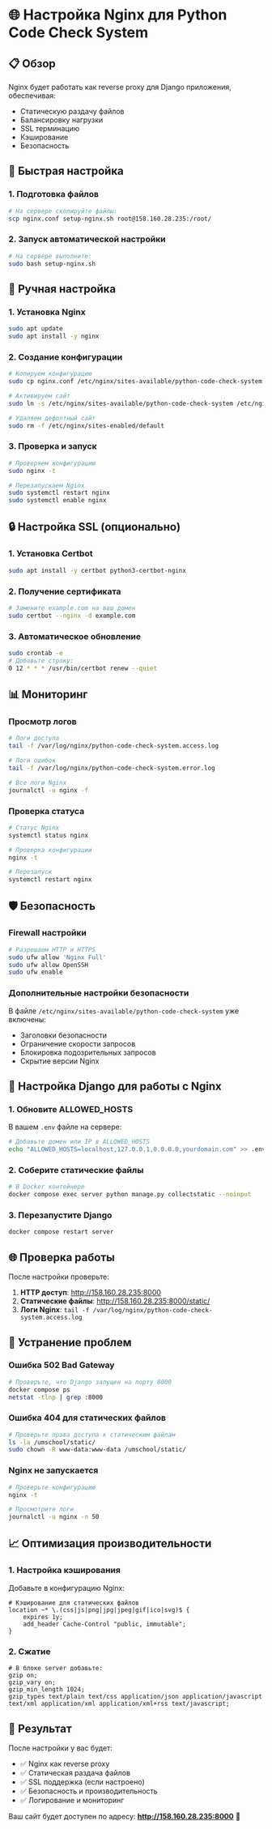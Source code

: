 # 🌐 Настройка Nginx для Python Code Check System

## 📋 Обзор

Nginx будет работать как reverse proxy для Django приложения, обеспечивая:
- Статическую раздачу файлов
- Балансировку нагрузки
- SSL терминацию
- Кэширование
- Безопасность

## 🚀 Быстрая настройка

### 1. Подготовка файлов

```bash
# На сервере скопируйте файлы:
scp nginx.conf setup-nginx.sh root@158.160.28.235:/root/
```

### 2. Запуск автоматической настройки

```bash
# На сервере выполните:
sudo bash setup-nginx.sh
```

## 🔧 Ручная настройка

### 1. Установка Nginx

```bash
sudo apt update
sudo apt install -y nginx
```

### 2. Создание конфигурации

```bash
# Копируем конфигурацию
sudo cp nginx.conf /etc/nginx/sites-available/python-code-check-system

# Активируем сайт
sudo ln -s /etc/nginx/sites-available/python-code-check-system /etc/nginx/sites-enabled/

# Удаляем дефолтный сайт
sudo rm -f /etc/nginx/sites-enabled/default
```

### 3. Проверка и запуск

```bash
# Проверяем конфигурацию
sudo nginx -t

# Перезапускаем Nginx
sudo systemctl restart nginx
sudo systemctl enable nginx
```

## 🔒 Настройка SSL (опционально)

### 1. Установка Certbot

```bash
sudo apt install -y certbot python3-certbot-nginx
```

### 2. Получение сертификата

```bash
# Замените example.com на ваш домен
sudo certbot --nginx -d example.com
```

### 3. Автоматическое обновление

```bash
sudo crontab -e
# Добавьте строку:
0 12 * * * /usr/bin/certbot renew --quiet
```

## 📊 Мониторинг

### Просмотр логов

```bash
# Логи доступа
tail -f /var/log/nginx/python-code-check-system.access.log

# Логи ошибок
tail -f /var/log/nginx/python-code-check-system.error.log

# Все логи Nginx
journalctl -u nginx -f
```

### Проверка статуса

```bash
# Статус Nginx
systemctl status nginx

# Проверка конфигурации
nginx -t

# Перезапуск
systemctl restart nginx
```

## 🛡️ Безопасность

### Firewall настройки

```bash
# Разрешаем HTTP и HTTPS
sudo ufw allow 'Nginx Full'
sudo ufw allow OpenSSH
sudo ufw enable
```

### Дополнительные настройки безопасности

В файле `/etc/nginx/sites-available/python-code-check-system` уже включены:
- Заголовки безопасности
- Ограничение скорости запросов
- Блокировка подозрительных запросов
- Скрытие версии Nginx

## 🔧 Настройка Django для работы с Nginx

### 1. Обновите ALLOWED_HOSTS

В вашем `.env` файле на сервере:

```bash
# Добавьте домен или IP в ALLOWED_HOSTS
echo "ALLOWED_HOSTS=localhost,127.0.0.1,0.0.0.0,yourdomain.com" >> .env
```

### 2. Соберите статические файлы

```bash
# В Docker контейнере
docker compose exec server python manage.py collectstatic --noinput
```

### 3. Перезапустите Django

```bash
docker compose restart server
```

## 🌐 Проверка работы

После настройки проверьте:

1. **HTTP доступ**: http://158.160.28.235:8000
2. **Статические файлы**: http://158.160.28.235:8000/static/
3. **Логи Nginx**: `tail -f /var/log/nginx/python-code-check-system.access.log`

## 🚨 Устранение проблем

### Ошибка 502 Bad Gateway

```bash
# Проверьте, что Django запущен на порту 8000
docker compose ps
netstat -tlnp | grep :8000
```

### Ошибка 404 для статических файлов

```bash
# Проверьте права доступа к статическим файлам
ls -la /umschool/static/
sudo chown -R www-data:www-data /umschool/static/
```

### Nginx не запускается

```bash
# Проверьте конфигурацию
nginx -t

# Просмотрите логи
journalctl -u nginx -n 50
```

## 📈 Оптимизация производительности

### 1. Настройка кэширования

Добавьте в конфигурацию Nginx:

```nginx
# Кэширование для статических файлов
location ~* \.(css|js|png|jpg|jpeg|gif|ico|svg)$ {
    expires 1y;
    add_header Cache-Control "public, immutable";
}
```

### 2. Сжатие

```nginx
# В блоке server добавьте:
gzip on;
gzip_vary on;
gzip_min_length 1024;
gzip_types text/plain text/css application/json application/javascript text/xml application/xml application/xml+rss text/javascript;
```

## 🎯 Результат

После настройки у вас будет:
- ✅ Nginx как reverse proxy
- ✅ Статическая раздача файлов
- ✅ SSL поддержка (если настроено)
- ✅ Безопасность и производительность
- ✅ Логирование и мониторинг

Ваш сайт будет доступен по адресу: **http://158.160.28.235:8000** 🚀
